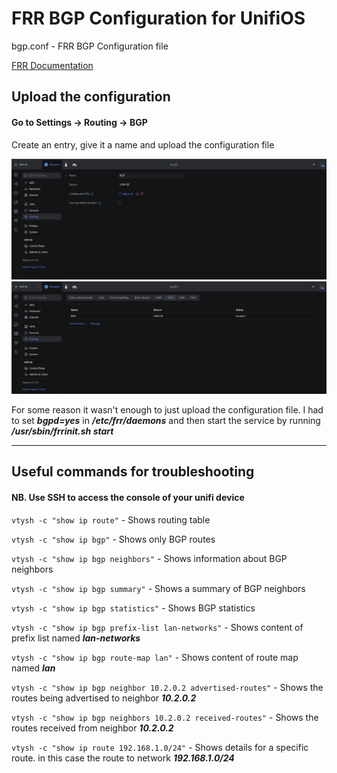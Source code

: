 # FRR BGP Configuration for UnifiOS
bgp.conf - FRR BGP Configuration file

[FRR Documentation](https://docs.frrouting.org/en/latest/bgp.html)

## Upload the configuration
#### Go to Settings -> Routing -> BGP
Create an entry, give it a name and upload the configuration file

![picture](./assets/images/1.png)
![picture](./assets/images/2.png)

For some reason it wasn't enough to just upload the configuration file. I had to set ***bgpd=yes*** in ***/etc/frr/daemons*** and then start the service by running ***/usr/sbin/frrinit.sh start***

---

## Useful commands for troubleshooting
#### NB. Use SSH to access the console of your unifi device

`vtysh -c "show ip route"` - Shows routing table

`vtysh -c "show ip bgp"` - Shows only BGP routes

`vtysh -c "show ip bgp neighbors"` - Shows information about BGP neighbors

`vtysh -c "show ip bgp summary"` - Shows a summary of BGP neighbors

`vtysh -c "show ip bgp statistics"` - Shows BGP statistics

`vtysh -c "show ip bgp prefix-list lan-networks"` - Shows content of prefix list named ***lan-networks***

`vtysh -c "show ip bgp route-map lan"` - Shows content of route map named ***lan***

`vtysh -c "show ip bgp neighbor 10.2.0.2 advertised-routes"` - Shows the routes being advertised to neighbor ***10.2.0.2***

`vtysh -c "show ip bgp neighbors 10.2.0.2 received-routes"` - Shows the routes received from neighbor ***10.2.0.2***

`vtysh -c "show ip route 192.168.1.0/24"` - Shows details for a specific route. in this case the route to network ***192.168.1.0/24***
